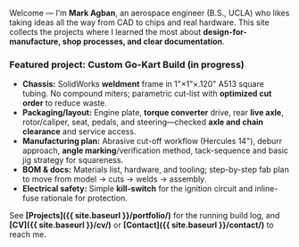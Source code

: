 Welcome — I’m **Mark Agban**, an aerospace engineer (B.S., UCLA) who likes taking ideas all the way from CAD to chips and real hardware. This site collects the projects where I learned the most about **design-for-manufacture, shop processes, and clear documentation**.

### Featured project: Custom Go-Kart Build (in progress)
- **Chassis:** SolidWorks **weldment** frame in 1"×1"×.120" A513 square tubing. No compound miters; parametric cut-list with **optimized cut order** to reduce waste.  
- **Packaging/layout:** Engine plate, **torque converter** drive, rear **live axle**, rotor/caliper, seat, pedals, and steering—checked **axle and chain clearance** and service access.  
- **Manufacturing plan:** Abrasive cut-off workflow (Hercules 14"), deburr approach, **angle marking**/verification method, tack-sequence and basic jig strategy for squareness.  
- **BOM & docs:** Materials list, hardware, and tooling; step-by-step fab plan to move from model → cuts → welds → assembly.  
- **Electrical safety:** Simple **kill-switch** for the ignition circuit and inline-fuse rationale for protection.

See **[Projects]({{ site.baseurl }}/portfolio/)** for the running build log, and **[CV]({{ site.baseurl }}/cv/)** or **[Contact]({{ site.baseurl }}/contact/)** to reach me.
